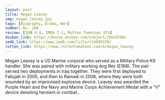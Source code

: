 ```yaml
---
layout: post 
title: Megan Leavey
img: megan_leavey.jpg
tags: [Biography, Drama, War]
number: No. 188
review: [豆瓣 6.8, IMDb 7.1, Rotten Tomatoes 87%]
douban_link: https://movie.douban.com/subject/26610786/
imdb_link: https://www.imdb.com/title/tt4899370/
rotten_link: https://www.rottentomatoes.com/m/megan_leavey
---
```


Megan Leavey is a US Marine corporal who served as a Military Police K9 handler. She was paired with military working dog Rex (E168). The pair served two deployments in Iraq together. They were first deployed to Fallujah in 2005, and then to Ramadi in 2006, where they were both wounded by an improvised explosive device. Leavey was awarded the Purple Heart and the Navy and Marine Corps Achievement Medal with a "V" device denoting heroism in combat..